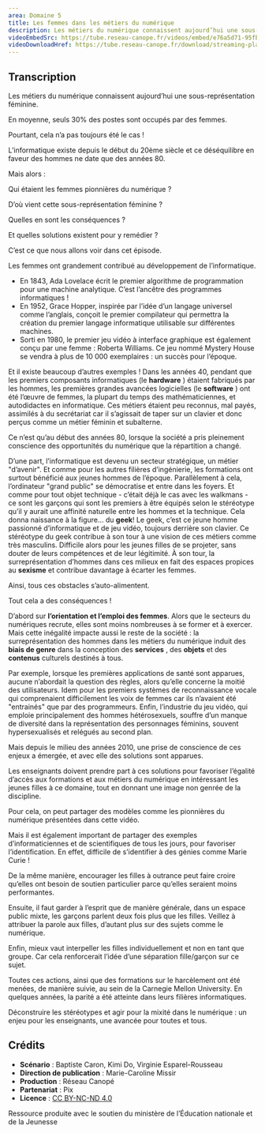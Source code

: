 ```yaml
---
area: Domaine 5
title: Les femmes dans les métiers du numérique
description: Les métiers du numérique connaissent aujourd’hui une sous-représentation féminine. Pourtant, cela n’a pas toujours été le cas ! Mais alors, qui étaient les femmes pionnières du numérique ? D’où vient cette sous-représentation féminine ? Quelles en sont les conséquences ? Et quelles solutions existent pour y remédier ?
videoEmbedSrc: https://tube.reseau-canope.fr/videos/embed/e76a5d71-95fb-4ed4-bc2e-af6c4dc47209
videoDownloadHref: https://tube.reseau-canope.fr/download/streaming-playlists/hls/videos/e76a5d71-95fb-4ed4-bc2e-af6c4dc47209-1080-fragmented.mp4
---
```


## Transcription

Les métiers du numérique connaissent aujourd’hui une sous-représentation féminine.

En moyenne, seuls 30% des postes sont occupés par des femmes.

Pourtant, cela n’a pas toujours été le cas !

L’informatique existe depuis le début du 20ème siècle et ce déséquilibre en faveur des hommes ne date que des années 80.

Mais alors :

Qui étaient les femmes pionnières du numérique ?

D’où vient cette sous-représentation féminine ?

Quelles en sont les conséquences ?

Et quelles solutions existent pour y remédier ?

C’est ce que nous allons voir dans cet épisode.

Les femmes ont grandement contribué au développement de l’informatique.

- En 1843, Ada Lovelace écrit le premier algorithme de programmation pour une machine analytique. C’est l’ancêtre des programmes informatiques !
- En 1952, Grace Hopper, inspirée par l’idée d’un langage universel comme l’anglais, conçoit le premier compilateur qui permettra la création du premier langage informatique utilisable sur différentes machines.
- Sorti en 1980, le premier jeu vidéo à interface graphique est également conçu par une femme : Roberta Williams. Ce jeu nommé Mystery House se vendra à plus de 10 000 exemplaires : un succès pour l’époque.

Et il existe beaucoup d’autres exemples ! Dans les années 40, pendant que les premiers composants informatiques (le **hardware** ) étaient fabriqués par les hommes, les premières grandes avancées logicielles (le **software** ) ont été l’œuvre de femmes, la plupart du temps des mathématiciennes, et autodidactes en informatique. Ces métiers étaient peu reconnus, mal payés, assimilés à du secrétariat car il s’agissait de taper sur un clavier et donc perçus comme un métier féminin et subalterne.

Ce n’est qu’au début des années 80, lorsque la société a pris pleinement conscience des opportunités du numérique que la répartition a changé.

D’une part, l’informatique est devenu un secteur stratégique, un métier "d’avenir". Et comme pour les autres filières d’ingénierie, les formations ont surtout bénéficié aux jeunes hommes de l’époque. Parallèlement à cela, l’ordinateur "grand public" se démocratise et entre dans les foyers. Et comme pour tout objet technique - c’était déjà le cas avec les walkmans - ce sont les garçons qui sont les premiers à être équipés selon le stéréotype qu’il y aurait une affinité naturelle entre les hommes et la technique. Cela donna naissance à la figure… du **geek**! Le geek, c’est ce jeune homme passionné d’informatique et de jeu vidéo, toujours derrière son clavier. Ce stéréotype du geek contribue à son tour à une vision de ces métiers comme très masculins. Difficile alors pour les jeunes filles de se projeter, sans douter de leurs compétences et de leur légitimité. À son tour, la surreprésentation d’hommes dans ces milieux en fait des espaces propices au **sexisme** et contribue davantage à écarter les femmes.

Ainsi, tous ces obstacles s’auto-alimentent.

Tout cela a des conséquences !

D’abord sur **l’orientation et l’emploi des femmes**. Alors que le secteurs du numériques recrute, elles sont moins nombreuses à se former et à exercer. Mais cette inégalité impacte aussi le reste de la société : la surreprésentation des hommes dans les métiers du numérique induit des **biais de genre** dans la conception des **services** , des **objets** et des **contenus** culturels destinés à tous.

Par exemple, lorsque les premières applications de santé sont apparues, aucune n’abordait la question des règles, alors qu’elle concerne la moitié des utilisateurs. Idem pour les premiers systèmes de reconnaissance vocale qui comprenaient difficilement les voix de femmes car ils n’avaient été "entrainés" que par des programmeurs. Enfin, l’industrie du jeu vidéo, qui emploie principalement des hommes hétérosexuels, souffre d’un manque de diversité dans la représentation des personnages féminins, souvent hypersexualisés et relégués au second plan.

Mais depuis le milieu des années 2010, une prise de conscience de ces enjeux a émergée, et avec elle des solutions sont apparues.

Les enseignants doivent prendre part à ces solutions pour favoriser l’égalité d’accès aux formations et aux métiers du numérique en intéressant les jeunes filles à ce domaine, tout en donnant une image non genrée de la discipline.

Pour cela, on peut partager des modèles comme les pionnières du numérique présentées dans cette vidéo.

Mais il est également important de partager des exemples d’informaticiennes et de scientifiques de tous les jours, pour favoriser l’identification. En effet, difficile de s’identifier à des génies comme Marie Curie !

De la même manière, encourager les filles à outrance peut faire croire qu’elles ont besoin de soutien particulier parce qu’elles seraient moins performantes.

Ensuite, il faut garder à l’esprit que de manière générale, dans un espace public mixte, les garçons parlent deux fois plus que les filles. Veillez à attribuer la parole aux filles, d’autant plus sur des sujets comme le numérique.

Enfin, mieux vaut interpeller les filles individuellement et non en tant que groupe. Car cela renforcerait l’idée d’une séparation fille/garçon sur ce sujet.

Toutes ces actions, ainsi que des formations sur le harcèlement ont été menées, de manière suivie, au sein de la Carnegie Mellon University. En quelques années, la parité a été atteinte dans leurs filières informatiques.

Déconstruire les stéréotypes et agir pour la mixité dans le numérique : un enjeu pour les enseignants, une avancée pour toutes et tous.

## Crédits

- **Scénario** : Baptiste Caron, Kimi Do, Virginie Esparel-Rousseau
- **Direction de publication** : Marie-Caroline Missir
- **Production** : Réseau Canopé
- **Partenariat** : Pix
- **Licence** : [CC BY-NC-ND 4.0](https://creativecommons.org/licenses/by-nc-nd/4.0/deed.fr)

Ressource produite avec le soutien du ministère de l’Éducation nationale et de la Jeunesse
